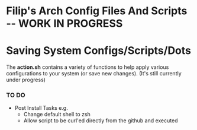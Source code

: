 # Filip's Arch Config Files And Scripts -- WORK IN PROGRESS

# Saving System Configs/Scripts/Dots
The **action.sh** contains a variety of functions to help apply various configurations to your system (or save new changes). (It's still currently under progress)

### TO DO
- Post Install Tasks e.g. 
    - Change default shell to zsh
    - Allow script to be curl'ed directly from the github and executed
